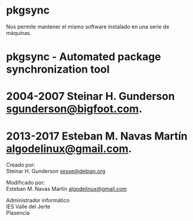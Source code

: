 pkgsync
=======

Nos permite mantener el mismo software instalado en una serie de máquinas.

# pkgsync - Automated package synchronization tool
# 2004-2007 Steinar H. Gunderson <sgunderson@bigfoot.com>.
# 2013-2017 Esteban M. Navas Martín <algodelinux@gmail.com>.

Creado por:  
Steinar H. Gunderson <sesse@debian.org>

Modificado por:  
Esteban M. Navas Martín <algodelinux@gmail.com> 

Administrador informático  
IES Valle del Jerte  
Plasencia  
